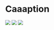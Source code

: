 # Caaaption

<div align='left'>
    <img src="https://github.com/tomokisun/caaaption-ios/actions/workflows/ci.yml/badge.svg">
    <img src="https://img.shields.io/badge/language-Swift-orange.svg">
    <img src="https://img.shields.io/badge/platform-iOS%20-green.svg">
</div>
